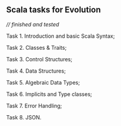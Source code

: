 ## Scala tasks for Evolution 
_// finished and tested_

Task 1. Introduction and basic Scala Syntax;

Task 2. Classes & Traits;

Task 3. Control Structures;

Task 4. Data Structures;

Task 5. Algebraic Data Types;

Task 6. Implicits and Type classes;

Task 7. Error Handling;

Task 8. JSON.
